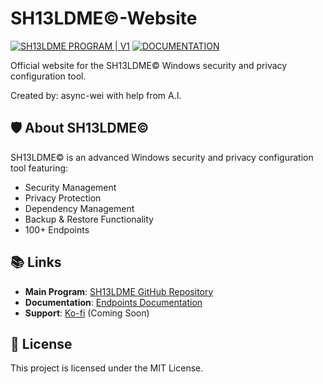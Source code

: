 # SH13LDME©-Website

[![SH13LDME PROGRAM | V1](https://img.shields.io/badge/SH13LDME%20PROGRAM-V1-00ffbf?style=for-the-badge&logo=shield&logoColor=white)](https://github.com/mi-lrn/SH13LDME)
[![DOCUMENTATION](https://img.shields.io/badge/PROGRAM-DOCUMENTATION-blue?style=for-the-badge&logo=book&logoColor=white)](https://github.com/mi-lrn/SH13LDME/blob/main/README.md)

Official website for the SH13LDME© Windows security and privacy configuration tool.

Created by: async-wei with help from A.I.

## 🛡️ About SH13LDME©

SH13LDME© is an advanced Windows security and privacy configuration tool featuring:
- Security Management
- Privacy Protection
- Dependency Management
- Backup & Restore Functionality
- 100+ Endpoints

## 📚 Links

- **Main Program**: [SH13LDME GitHub Repository](https://github.com/mi-lrn/SH13LDME)
- **Documentation**: [Endpoints Documentation](https://github.com/mi-lrn/SH13LDME/blob/main/README.md)
- **Support**: [Ko-fi](https://ko-fi.com/) (Coming Soon)

## 📄 License

This project is licensed under the MIT License.
